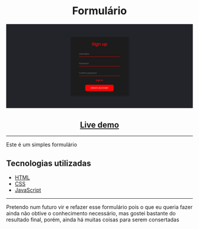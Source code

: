 <div align="center">
 <h1> Formulário </h1>
</div>

<div align="center">
 <img src="github/git-img.jpeg">
  <br>
  <h2><a href="https://rodriguesgs.github.io/Pomodoro-Timer/" target="_blank">Live demo</a></h2>
</div>

---

Este é um simples formulário

## Tecnologias utilizadas

* [HTML](https://developer.mozilla.org/pt-BR/docs/Web/HTML)
* [CSS](https://developer.mozilla.org/pt-BR/docs/Web/CSS)
* [JavaScript](https://developer.mozilla.org/pt-BR/docs/Web/JavaScript)

---

Pretendo num futuro vir e refazer esse formulário pois o que eu queria fazer ainda não obtive o conhecimento necessário, mas gostei bastante do resultado final, porém, ainda há muitas coisas para serem consertadas
